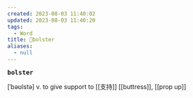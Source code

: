 ```yaml
---
created: 2023-08-03 11:40:02
updated: 2023-08-03 11:40:20
tags:
  - Word
title: 📖bolster
aliases:
  - null
---
```


<pre><strong>bolster</strong></pre>
[ˈbəʊlstə]
v. to give support to [[⽀持]]
[[buttress]], [[prop up]]
